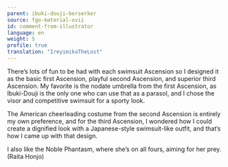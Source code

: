 ```yaml
---
parent: ibuki-douji-berserker
source: fgo-material-xvii
id: comment-from-illustrator
language: en
weight: 5
profile: true
translation: "IreyimikaTheLost"
---
```


There’s lots of fun to be had with each swimsuit Ascension so I designed it as the basic first Ascension, playful second Ascension, and superior third Ascension. My favorite is the nodate umbrella from the first Ascension, as Ibuki-Douji is the only one who can use that as a parasol, and I chose the visor and competitive swimsuit for a sporty look.

The American cheerleading costume from the second Ascension is entirely my own preference, and for the third Ascension, I wondered how I could create a dignified look with a Japanese-style swimsuit-like outfit, and that’s how I came up with that design.

I also like the Noble Phantasm, where she’s on all fours, aiming for her prey. (Raita Honjo)
